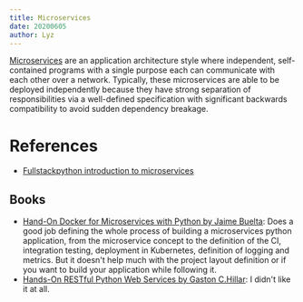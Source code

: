 ```yaml
---
title: Microservices
date: 20200605
author: Lyz
---
```


[Microservices](https://en.wikipedia.org/wiki/Microservices) are an application
architecture style where independent, self-contained programs with a single
purpose each can communicate with each other over a network. Typically, these
microservices are able to be deployed independently because they have strong
separation of responsibilities via a well-defined specification with significant
backwards compatibility to avoid sudden dependency breakage.

# References

* [Fullstackpython introduction to microservices](https://www.fullstackpython.com/microservices.html)

## Books

* [Hand-On Docker for Microservices with Python by Jaime
    Buelta](https://www.packtpub.com/eu/web-development/hands-on-docker-for-microservices-with-python):
    Does a good job defining the whole process of building a microservices
    python application, from the microservice concept to the definition of the
    CI, integration testing, deployment in Kubernetes, definition of logging and
    metrics. But it doesn't help much with the project layout definition or if
    you want to build your application while following it.
* [Hands-On RESTful Python Web Services by Gaston
    C.Hillar](https://www.packtpub.com/eu/application-development/hands-restful-python-web-services-second-edition):
    I didn't like it at all.
